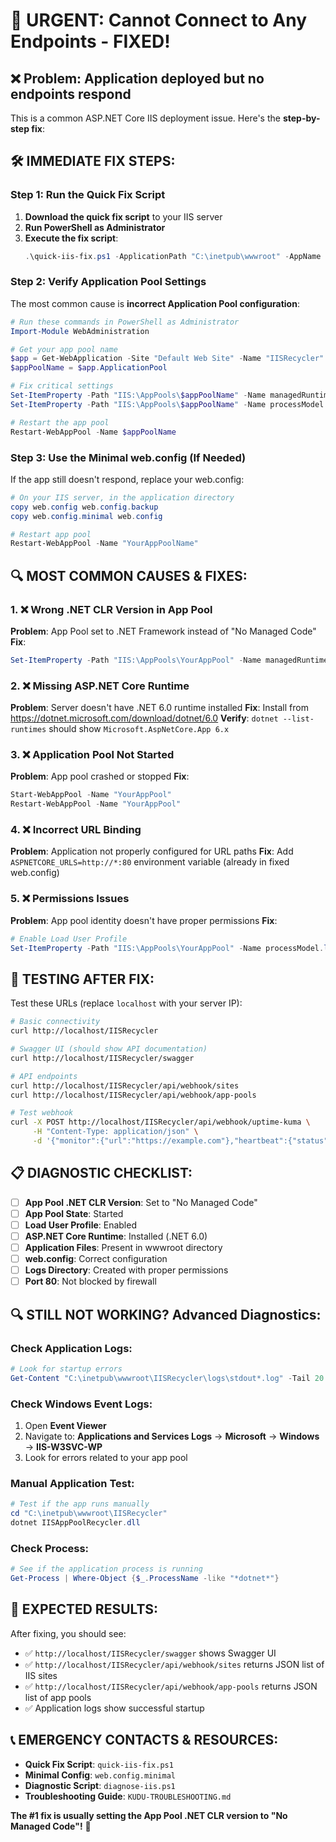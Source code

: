 # 🚨 URGENT: Cannot Connect to Any Endpoints - FIXED!

## ❌ **Problem**: Application deployed but no endpoints respond

This is a common ASP.NET Core IIS deployment issue. Here's the **step-by-step fix**:

## 🛠️ **IMMEDIATE FIX STEPS:**

### **Step 1: Run the Quick Fix Script**
1. **Download the quick fix script** to your IIS server
2. **Run PowerShell as Administrator**
3. **Execute the fix script**:
   ```powershell
   .\quick-iis-fix.ps1 -ApplicationPath "C:\inetpub\wwwroot" -AppName "IISRecycler"
   ```

### **Step 2: Verify Application Pool Settings**
The most common cause is **incorrect Application Pool configuration**:

```powershell
# Run these commands in PowerShell as Administrator
Import-Module WebAdministration

# Get your app pool name
$app = Get-WebApplication -Site "Default Web Site" -Name "IISRecycler"
$appPoolName = $app.ApplicationPool

# Fix critical settings
Set-ItemProperty -Path "IIS:\AppPools\$appPoolName" -Name managedRuntimeVersion -Value ""
Set-ItemProperty -Path "IIS:\AppPools\$appPoolName" -Name processModel.loadUserProfile -Value $true

# Restart the app pool
Restart-WebAppPool -Name $appPoolName
```

### **Step 3: Use the Minimal web.config (If Needed)**
If the app still doesn't respond, replace your web.config:

```powershell
# On your IIS server, in the application directory
copy web.config web.config.backup
copy web.config.minimal web.config

# Restart app pool
Restart-WebAppPool -Name "YourAppPoolName"
```

## 🔍 **MOST COMMON CAUSES & FIXES:**

### **1. ❌ Wrong .NET CLR Version in App Pool**
**Problem**: App Pool set to .NET Framework instead of "No Managed Code"
**Fix**: 
```powershell
Set-ItemProperty -Path "IIS:\AppPools\YourAppPool" -Name managedRuntimeVersion -Value ""
```

### **2. ❌ Missing ASP.NET Core Runtime**
**Problem**: Server doesn't have .NET 6.0 runtime installed
**Fix**: Install from https://dotnet.microsoft.com/download/dotnet/6.0
**Verify**: `dotnet --list-runtimes` should show `Microsoft.AspNetCore.App 6.x`

### **3. ❌ Application Pool Not Started**
**Problem**: App pool crashed or stopped
**Fix**: 
```powershell
Start-WebAppPool -Name "YourAppPool"
Restart-WebAppPool -Name "YourAppPool"
```

### **4. ❌ Incorrect URL Binding**
**Problem**: Application not properly configured for URL paths
**Fix**: Add `ASPNETCORE_URLS=http://*:80` environment variable (already in fixed web.config)

### **5. ❌ Permissions Issues**
**Problem**: App pool identity doesn't have proper permissions
**Fix**: 
```powershell
# Enable Load User Profile
Set-ItemProperty -Path "IIS:\AppPools\YourAppPool" -Name processModel.loadUserProfile -Value $true
```

## 🧪 **TESTING AFTER FIX:**

Test these URLs (replace `localhost` with your server IP):

```bash
# Basic connectivity
curl http://localhost/IISRecycler

# Swagger UI (should show API documentation)
curl http://localhost/IISRecycler/swagger

# API endpoints
curl http://localhost/IISRecycler/api/webhook/sites
curl http://localhost/IISRecycler/api/webhook/app-pools

# Test webhook
curl -X POST http://localhost/IISRecycler/api/webhook/uptime-kuma \
     -H "Content-Type: application/json" \
     -d '{"monitor":{"url":"https://example.com"},"heartbeat":{"status":0}}'
```

## 📋 **DIAGNOSTIC CHECKLIST:**

- [ ] **App Pool .NET CLR Version**: Set to "No Managed Code"
- [ ] **App Pool State**: Started
- [ ] **Load User Profile**: Enabled
- [ ] **ASP.NET Core Runtime**: Installed (.NET 6.0)
- [ ] **Application Files**: Present in wwwroot directory
- [ ] **web.config**: Correct configuration
- [ ] **Logs Directory**: Created with proper permissions
- [ ] **Port 80**: Not blocked by firewall

## 🔍 **STILL NOT WORKING? Advanced Diagnostics:**

### **Check Application Logs:**
```powershell
# Look for startup errors
Get-Content "C:\inetpub\wwwroot\IISRecycler\logs\stdout*.log" -Tail 20
```

### **Check Windows Event Logs:**
1. Open **Event Viewer**
2. Navigate to: **Applications and Services Logs** → **Microsoft** → **Windows** → **IIS-W3SVC-WP**
3. Look for errors related to your app pool

### **Manual Application Test:**
```powershell
# Test if the app runs manually
cd "C:\inetpub\wwwroot\IISRecycler"
dotnet IISAppPoolRecycler.dll
```

### **Check Process:**
```powershell
# See if the application process is running
Get-Process | Where-Object {$_.ProcessName -like "*dotnet*"}
```

## 🎯 **EXPECTED RESULTS:**

After fixing, you should see:
- ✅ `http://localhost/IISRecycler/swagger` shows Swagger UI
- ✅ `http://localhost/IISRecycler/api/webhook/sites` returns JSON list of IIS sites
- ✅ `http://localhost/IISRecycler/api/webhook/app-pools` returns JSON list of app pools
- ✅ Application logs show successful startup

## 📞 **EMERGENCY CONTACTS & RESOURCES:**

- **Quick Fix Script**: `quick-iis-fix.ps1`
- **Minimal Config**: `web.config.minimal` 
- **Diagnostic Script**: `diagnose-iis.ps1`
- **Troubleshooting Guide**: `KUDU-TROUBLESHOOTING.md`

**The #1 fix is usually setting the App Pool .NET CLR version to "No Managed Code"!** 🎯
